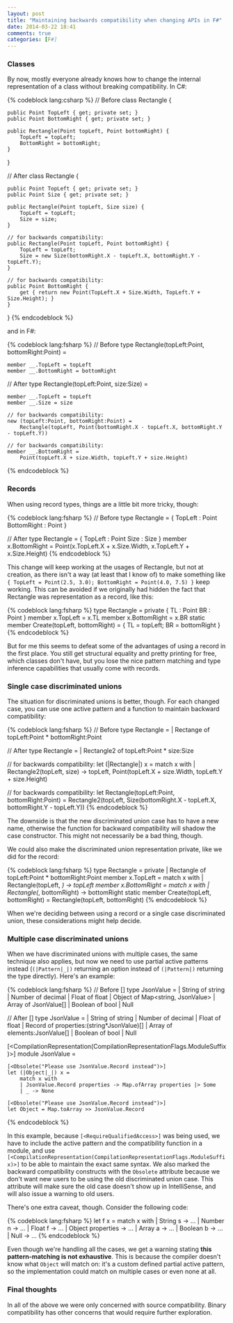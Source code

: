 ```yaml
---
layout: post
title: "Maintaining backwards compatibility when changing APIs in F#"
date: 2014-03-22 18:41
comments: true
categories: [F#]
---
```


### Classes

By now, mostly everyone already knows how to change the internal representation of a class without breaking compatibility. In C#:

{% codeblock lang:csharp %}
// Before
class Rectangle {

    public Point TopLeft { get; private set; }
    public Point BottomRight { get; private set; }

    public Rectangle(Point topLeft, Point bottomRight) {
        TopLeft = topLeft;
        BottomRight = bottomRight;
    }
}

// After
class Rectangle {

    public Point TopLeft { get; private set; }
    public Point Size { get; private set; }

    public Rectangle(Point topLeft, Size size) {
        TopLeft = topLeft;
        Size = size;
    }

    // for backwards compatibility:
    public Rectangle(Point topLeft, Point bottomRight) {
        TopLeft = topLeft;
        Size = new Size(bottomRight.X - topLeft.X, bottomRight.Y - topLeft.Y);  
    }

    // for backwards compatibility:
    public Point BottomRight {
        get { return new Point(TopLeft.X + Size.Width, TopLeft.Y + Size.Height); }  
    }
}
{% endcodeblock %}

and in F#:

{% codeblock lang:fsharp %}
// Before
type Rectangle(topLeft:Point, bottomRight:Point) =

    member __.TopLeft = topLeft
    member __.BottomRight = bottomRight

// After
type Rectangle(topLeft:Point, size:Size) =

    member __.TopLeft = topLeft
    member __.Size = size

    // for backwards compatibility:
    new (topLeft:Point, bottomRight:Point) = 
        Rectangle(topLeft, Point(bottomRight.X - topLeft.X, bottomRight.Y - topLeft.Y))

    // for backwards compatibility:
    member __.BottomRight =
        Point(topLeft.X + size.Width, topLeft.Y + size.Height)
{% endcodeblock %}

### Records

When using record types, things are a little bit more tricky, though:

{% codeblock lang:fsharp %}
// Before
type Rectangle = 
    { TopLeft : Point 
      BottomRight : Point }

// After
type Rectangle = 
    { TopLeft : Point 
      Size : Size }
    member x.BottomRight =
        Point(x.TopLeft.X + x.Size.Width, x.TopLeft.Y + x.Size.Height)
{% endcodeblock %}

This change will keep working at the usages of Rectangle, but not at creation, as there isn't a way (at least that I know of) to make something like `{ TopLeft = Point(2.5, 3.0); BottomRight = Point(4.0, 7.5) }` keep working. This can be avoided if we originally had hidden the fact that Rectangle was representation as a record, like this:

{% codeblock lang:fsharp %}
type Rectangle = 
    private { TL : Point 
              BR : Point }
    member x.TopLeft = x.TL
    member x.BottomRight = x.BR
    static member Create(topLeft, bottomRight) = 
        { TL = topLeft; BR = bottomRight }
{% endcodeblock %}

But for me this seems to defeat some of the advantages of using a record in the first place. You still get structural equality and pretty printing for free, which classes don't have, but you lose the nice pattern matching and type inference capabilities that usually come with records.

### Single case discriminated unions

The situation for discriminated unions is better, though. For each changed case, you can use one active pattern and a function to maintain backward compatibility:

{% codeblock lang:fsharp %}
// Before
type Rectangle = 
    | Rectange of topLeft:Point * bottomRight:Point

// After
type Rectangle = 
    | Rectangle2 of topLeft:Point * size:Size

// for backwards compatibility:
let (|Rectangle|) x =
    match x with
    | Rectangle2(topLeft, size) -> topLeft, Point(topLeft.X + size.Width, topLeft.Y + size.Height)

// for backwards compatibility:
let Rectangle(topLeft:Point, bottomRight:Point) = 
    Rectangle2(topLeft, Size(bottomRight.X - topLeft.X, bottomRight.Y - topLeft.Y))
{% endcodeblock %}

The downside is that the new discriminated union case has to have a new name, otherwise the function for backward compatibility will shadow the case constructor. This might not necessarily be a bad thing, though.

We could also make the discriminated union representation private, like we did for the record:

{% codeblock lang:fsharp %}
type Rectangle = 
    private | Rectangle of topLeft:Point * bottomRight:Point
    member x.TopLeft = 
        match x with
        | Rectangle(topLeft, _) -> topLeft
    member x.BottomRight = 
        match x with
        | Rectangle(_, bottomRight) -> bottomRight
    static member Create(topLeft, bottomRight) = 
        Rectangle(topLeft, bottomRight)
{% endcodeblock %}

When we're deciding between using a record or a single case discriminated union, these considerations might help decide.

### Multiple case discriminated unions

When we have discriminated unions with multiple cases, the same technique also applies, but now we need to use partial active patterns instead (`(|Pattern|_|)` returning an option instead of `(|Pattern|)` returning the type directly). Here's an example:

{% codeblock lang:fsharp %}
// Before
[<RequireQualifiedAccess>]
type JsonValue =
    | String of string
    | Number of decimal
    | Float of float 
    | Object of Map<string, JsonValue>
    | Array of JsonValue[]
    | Boolean of bool
    | Null

// After
[<RequireQualifiedAccess>]
type JsonValue =
    | String of string
    | Number of decimal
    | Float of float 
    | Record of properties:(string*JsonValue)[]
    | Array of elements:JsonValue[]
    | Boolean of bool
    | Null

[<CompilationRepresentation(CompilationRepresentationFlags.ModuleSuffix)>]
module JsonValue =

    [<Obsolete("Please use JsonValue.Record instead")>]
    let (|Object|_|) x =
        match x with 
        | JsonValue.Record properties -> Map.ofArray properties |> Some
        | _ -> None

    [<Obsolete("Please use JsonValue.Record instead")>]
    let Object = Map.toArray >> JsonValue.Record 
{% endcodeblock %}

In this example, because `[<RequireQualifiedAccess>]` was being used, we have to include the active pattern and the compatibility function in a module, and use `[<CompilationRepresentation(CompilationRepresentationFlags.ModuleSuffix)>]` to be able to maintain the exact same syntax. We also marked the backward compatibility constructs with the `Obsolete` attribute because we don't want new users to be using the old discriminated union case. This attribute will make sure the old case doesn't show up in IntelliSense, and will also issue a warning to old users.

There's one extra caveat, though. Consider the following code:

{% codeblock lang:fsharp %}
let f x =
    match x with
    | String s -> ...
    | Number n -> ...
    | Float f -> ... 
    | Object properties -> ...
    | Array a -> ...
    | Boolean b -> ...
    | Null -> ...
{% endcodeblock %}

Even though we're handling all the cases, we get a warning stating **this pattern-matching is not exhaustive**. This is because the compiler doesn't know what `Object` will match on: it's a custom defined partial active pattern, so the implementation could match on multiple cases or even none at all.

### Final thoughts

In all of the above we were only concerned with source compatibility. Binary compatibility has other concerns that would require further exploration.
